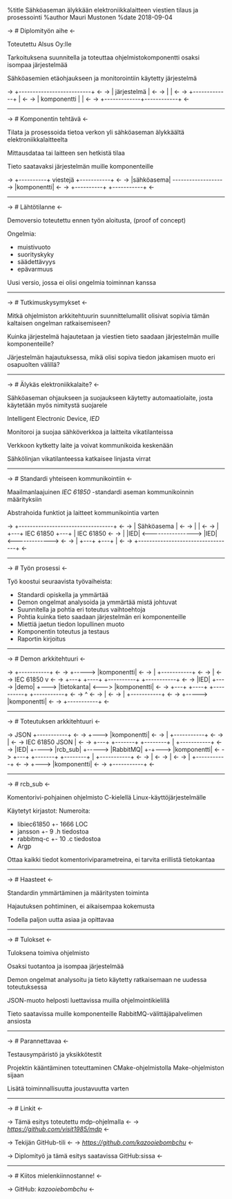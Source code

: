 %title Sähköaseman älykkään elektroniikkalaitteen viestien tilaus ja prosessointi
%author Mauri Mustonen
%date 2018-09-04

-> # Diplomityön aihe <-

Toteutettu Alsus Oy:lle

Tarkoituksena suunnitella ja toteuttaa ohjelmistokomponentti
osaksi isompaa järjestelmää

Sähköasemien etäohjaukseen ja monitorointiin käytetty järjestelmä

-> +--------------------------+ <-
-> |       järjestelmä        | <-
-> |                          | <-
-> +-------------+            | <-
-> | komponentti |            | <-
-> +-------------+------------+ <-

---

-> # Komponentin tehtävä <-

Tilata ja prosessoida tietoa verkon yli sähköaseman älykkäältä
elektroniikkalaitteelta

Mittausdataa tai laitteen sen hetkistä tilaa

Tieto saatavaksi järjestelmän muille komponenteille

-> +----------+       viestejä       +-----------+ <-
-> |sähköasema| -------------------> |komponentti| <-
-> +----------+                      +-----------+ <-

---

-> # Lähtötilanne <-

Demoversio toteutettu ennen työn aloitusta, (proof of concept)

Ongelmia:
* muistivuoto
* suorityskyky
* säädettävyys
* epävarmuus

Uusi versio, jossa ei olisi ongelmia toiminnan kanssa

---

-> # Tutkimuskysymykset <-

Mitkä ohjelmiston arkkitehtuurin suunnittelumallit olisivat
sopivia tämän kaltaisen ongelman ratkaisemiseen?

Kuinka järjestelmä hajautetaan ja viestien tieto saadaan
järjestelmän muille komponenteille?

Järjestelmän hajautuksessa, mikä olisi sopiva tiedon jakamisen
muoto eri osapuolten välillä?

---

-> # Älykäs elektroniikkalaite? <-

Sähköaseman ohjaukseen ja suojaukseen käytetty automaatiolaite,
josta käytetään myös nimitystä suojarele

Intelligent Electronic Device, *IED*

Monitoroi ja suojaa sähköverkkoa ja laitteita vikatilanteissa

Verkkoon kytketty laite ja voivat kommunikoida keskenään

Sähkölinjan vikatilanteessa katkaisee linjasta virrat

---

-> # Standardi yhteiseen kommunikointiin <-

Maailmanlaajuinen *IEC 61850* -standardi aseman kommunikoinnin
määrityksiin

Abstrahoida funktiot ja laitteet kommunikointia varten

-> +----------------------------------+             <-
-> |           Sähköasema             |             <-
-> |                                  |             <-
-> | +---+      IEC 61850     +---+   | IEC 61850   <-
-> | |IED| <----------------> |IED| <-------------> <-
-> | +---+                    +---+   |             <-
-> +----------------------------------+             <-

---

-> # Työn prosessi <-

Työ koostui seuraavista työvaiheista:
* Standardi opiskella ja ymmärtää
* Demon ongelmat analysoida ja ymmärtää mistä johtuvat
* Suunnitella ja pohtia eri toteutus vaihtoehtoja
* Pohtia kuinka tieto saadaan järjestelmän eri komponenteille
* Miettiä jaetun tiedon lopullinen muoto
* Komponentin toteutus ja testaus
* Raportin kirjoitus

---

-> # Demon arkkitehtuuri <-

->                                              +-----------+ <-
->                                      +-----> |komponentti| <-
->                                      |       +-----------+ <-
->                                      |                     <-
->      IEC 61850                       v                     <-
-> +---+        +----+       +----------+       +-----------+ <-
-> |IED| +----> |demo| +---> |tietokanta| <---> |komponentti| <-
-> +---+        +----+       +----------+       +-----------+ <-
->                                      ^                     <-
->                                      |                     <-
->                                      |       +-----------+ <-
->                                      +-----> |komponentti| <-
->                                              +-----------+ <-

---

-> # Toteutuksen arkkitehtuuri <-

->                                            JSON   +-----------+ <-
->                                             +---> |komponentti| <-
->                                             |     +-----------+ <-
->                                             |                   <-
->      IEC 61850          JSON                |                   <-
-> +---+        +-------+         +--------+   |     +-----------+ <-
-> |IED| +----> |rcb_sub| +-----> |RabbitMQ| +-+---> |komponentti| <-
-> +---+        +-------+         +--------+   |     +-----------+ <-
->                                             |                   <-
->                                             |                   <-
->                                             |     +-----------+ <-
->                                             +---> |komponentti| <-
->                                                   +-----------+ <-

---

-> # rcb_sub <-

Komentorivi-pohjainen ohjelmisto C-kielellä
Linux-käyttöjärjestelmälle

Käytetyt kirjastot:        Numeroita:
* libiec61850              +- 1666 LOC
* jansson                  +- 9 .h tiedostoa
* rabbitmq-c               +- 10 .c tiedostoa
* Argp

Ottaa kaikki tiedot komentoriviparametreina, ei tarvita erillistä
tietokantaa

---

-> # Haasteet <-

Standardin ymmärtäminen ja määritysten toiminta

Hajautuksen pohtiminen, ei aikaisempaa kokemusta

Todella paljon uutta asiaa ja opittavaa

---

-> # Tulokset <-

Tuloksena toimiva ohjelmisto

Osaksi tuotantoa ja isompaa järjestelmää

Demon ongelmat analysoitu ja tieto käytetty ratkaisemaan ne
uudessa toteutuksessa

JSON-muoto helposti luettavissa muilla ohjelmointikielillä

Tieto saatavissa muille komponenteille
RabbitMQ-välittäjäpalvelimen ansiosta

---

-> # Parannettavaa <-

Testausympäristö ja yksikkötestit

Projektin kääntäminen toteuttaminen CMake-ohjelmistolla
Make-ohjelmiston sijaan

Lisätä toiminnallisuutta joustavuutta varten

---

-> # Linkit <-

-> Tämä esitys toteutettu mdp-ohjelmalla <-
-> *https://github.com/visit1985/mdp* <-

-> Tekijän GitHub-tili <-
-> *https://github.com/kazooiebombchu* <-

-> Diplomityö ja tämä esitys saatavissa GitHub:sissa <-

---

-> # Kiitos mielenkiinnostanne! <-


-> GitHub: _*kazooiebombchu*_ <-
